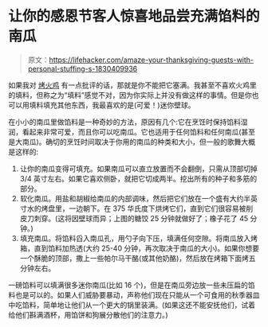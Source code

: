 # 让你的感恩节客人惊喜地品尝充满馅料的南瓜

> 原文：<https://lifehacker.com/amaze-your-thanksgiving-guests-with-personal-stuffing-s-1830409936>

如果我对 [烤火鸡](https://skillet.lifehacker.com/choose-taste-over-looks-when-cooking-your-turkey-1820444769) 有一点批评的话，那就是你不能把它塞满。我甚至不喜欢火鸡里的填料，但称之为“填料”感觉不对，因为你实际上并没有做这样的事情。但是你也可以用填料填充其他东西，我最喜欢的是(可爱！)迷你壁球。





在小小的南瓜里做馅料是一种奇妙的方法，原因有几个:它在烹饪时保持馅料湿润，看起来非常可爱，而且你可以吃南瓜。它也适用于任何馅料和任何南瓜(甚至是大南瓜)。确切的烹饪时间取决于你用的南瓜的种类和大小，但一般的歌舞大概是这样的:

1.  让你的南瓜变得可填充。如果南瓜可以直立放置而不会翻倒，只需从顶部切掉 3/4 英寸左右。如果它喜欢侧卧，就把它切成两半。挖出所有的种子和多筋的部分。
2.  软化南瓜。用盐和胡椒给南瓜的内部调味，然后把它们放在一个盛有大约半英寸水的烤盘里，一边朝下。在 375 华氏度下烘烤它们，直到它们很容易被削皮刀刺穿。(这将因壁球而异；上图的糖饺 25 分钟就做好了；橡子花了 45 分钟。)
3.  填充南瓜。将馅料舀入南瓜孔，用勺子向下压，填满任何空隙。将南瓜放入烤箱，直到馅料加热透(大约 25-40 分钟，再次取决于南瓜的大小)。如果你想要一个酥脆的顶部，撒上一些帕尔马干酪(或其他奶酪)，然后放在烤箱下面烤五分钟左右。

一磅馅料可以填满很多迷你南瓜(比如 16 个)，但是在南瓜旁边放一些未压扁的馅料也是可以的。如果人们威胁要暴动，声称他们现在只能从一个可食用的秋季器皿中吃馅料，简单地让他们从一个更大的锅里装满。(如果这还不能安抚他们，试着给他们斟满酒杯，用馅饼和狗展分散他们的注意力。)